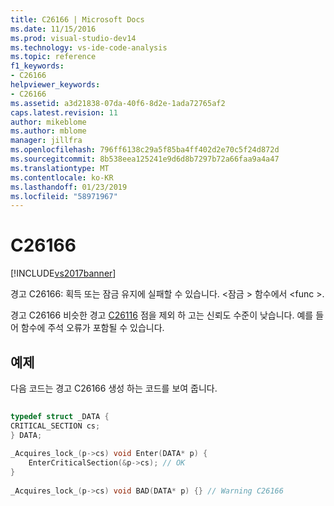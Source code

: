 ```yaml
---
title: C26166 | Microsoft Docs
ms.date: 11/15/2016
ms.prod: visual-studio-dev14
ms.technology: vs-ide-code-analysis
ms.topic: reference
f1_keywords:
- C26166
helpviewer_keywords:
- C26166
ms.assetid: a3d21838-07da-40f6-8d2e-1ada72765af2
caps.latest.revision: 11
author: mikeblome
ms.author: mblome
manager: jillfra
ms.openlocfilehash: 796ff6138c29a5f85ba4ff402d2e70c5f24d872d
ms.sourcegitcommit: 8b538eea125241e9d6d8b7297b72a66faa9a4a47
ms.translationtype: MT
ms.contentlocale: ko-KR
ms.lasthandoff: 01/23/2019
ms.locfileid: "58971967"
---
```

# <a name="c26166"></a>C26166
[!INCLUDE[vs2017banner](../includes/vs2017banner.md)]

경고 C26166: 획득 또는 잠금 유지에 실패할 수 있습니다. \<잠금 > 함수에서 \<func >.  
  
 경고 C26166 비슷한 경고 [C26116](../code-quality/c26116.md) 점을 제외 하 고는 신뢰도 수준이 낮습니다. 예를 들어 함수에 주석 오류가 포함될 수 있습니다.  
  
## <a name="example"></a>예제  
 다음 코드는 경고 C26166 생성 하는 코드를 보여 줍니다.  
  
```cpp  
  
typedef struct _DATA {   
CRITICAL_SECTION cs;   
} DATA;   
  
_Acquires_lock_(p->cs) void Enter(DATA* p) {   
    EnterCriticalSection(&p->cs); // OK   
}   
  
_Acquires_lock_(p->cs) void BAD(DATA* p) {} // Warning C26166  
  
```
